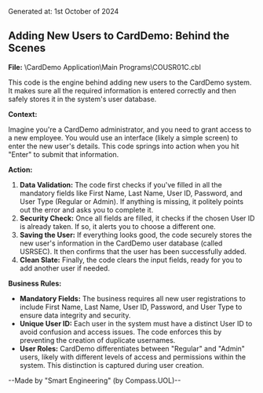 Generated at: 1st October of 2024

## Adding New Users to CardDemo: Behind the Scenes

**File:**  \CardDemo Application\Main Programs\COUSR01C.cbl

This code is the engine behind adding new users to the CardDemo system.  It makes sure all the required information is entered correctly and then safely stores it in the system's user database.

**Context:**

Imagine you're a CardDemo administrator, and you need to grant access to a new employee. You would use an interface (likely a simple screen) to enter the new user's details. This code springs into action when you hit "Enter" to submit that information.

**Action:**

1. **Data Validation:**  The code first checks if you've filled in all the mandatory fields like First Name, Last Name, User ID, Password, and User Type (Regular or Admin). If anything is missing, it politely points out the error and asks you to complete it.
2. **Security Check:** Once all fields are filled, it checks if the chosen User ID is already taken. If so, it alerts you to choose a different one. 
3. **Saving the User:** If everything looks good, the code securely stores the new user's information in the CardDemo user database (called USRSEC). It then confirms that the user has been successfully added.
4. **Clean Slate:** Finally, the code clears the input fields, ready for you to add another user if needed.

**Business Rules:**

* **Mandatory Fields:** The business requires all new user registrations to include First Name, Last Name, User ID, Password, and User Type to ensure data integrity and security.
* **Unique User ID:** Each user in the system must have a distinct User ID to avoid confusion and access issues.  The code enforces this by preventing the creation of duplicate usernames.
* **User Roles:** CardDemo differentiates between "Regular" and "Admin" users, likely with different levels of access and permissions within the system.  This distinction is captured during user creation.

--Made by "Smart Engineering" (by Compass.UOL)--